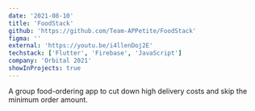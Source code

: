 ```yaml
---
date: '2021-08-10'
title: 'FoodStack'
github: 'https://github.com/Team-APPetite/FoodStack'
figma: ''
external: 'https://youtu.be/i4llenDoj2E'
techstack: ['Flutter', 'Firebase', 'JavaScript']
company: 'Orbital 2021'
showInProjects: true
---
```


A group food-ordering app to cut down high delivery costs and skip the minimum order amount.
